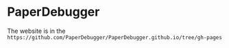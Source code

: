 # PaperDebugger

The website is in the `https://github.com/PaperDebugger/PaperDebugger.github.io/tree/gh-pages`
